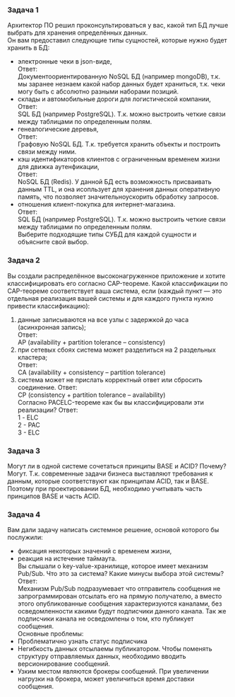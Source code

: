### Задача 1
Архитектор ПО решил проконсультироваться у вас, какой тип БД лучше выбрать для хранения определённых данных.  
Он вам предоставил следующие типы сущностей, которые нужно будет хранить в БД:  
* электронные чеки в json-виде,  
Ответ:  
Документоориентированную NoSQL БД (например mongoDB), т.к. мы заранее незнаем какой набор данных будет храниться, т.к. чеки могу быть с абсолютно разными наборами позиций.   
* склады и автомобильные дороги для логистической компании,  
Ответ:  
SQL БД (например PostgreSQL). Т.к. можно выстроить четкие связи между таблицами по определенным полям.  
* генеалогические деревья,  
Ответ:  
Графовую NoSQL БД. Т.к. требуется хранить объекты и построить связи между ними.  
* кэш идентификаторов клиентов с ограниченным временем жизни для движка аутенфикации,  
Ответ:  
NoSQL БД (Redis). У данной БД есть возможность присваивать данным TTL, и она исопльзует для хранения данных оперативную память, что позволяет значительноускорить обработку запросов.  
* отношения клиент-покупка для интернет-магазина.  
Ответ:  
SQL БД (например PostgreSQL). Т.к. можно выстроить четкие связи между таблицами по определенным полям.  
Выберите подходящие типы СУБД для каждой сущности и объясните свой выбор.  
  
### Задача 2
Вы создали распределённое высоконагруженное приложение и хотите классифицировать его согласно CAP-теореме. Какой классификации по CAP-теореме соответствует ваша система, если (каждый пункт — это отдельная реализация вашей системы и для каждого пункта нужно привести классификацию):  
1. данные записываются на все узлы с задержкой до часа (асинхронная запись);  
Ответ:  
AP (availability + partition tolerance – consistency)  
2. при сетевых сбоях система может разделиться на 2 раздельных кластера;  
Ответ:  
CA (availability + consistency – partition tolerance)  
3. система может не прислать корректный ответ или сбросить соединение.
Ответ:  
CP (consistency + partition tolerance – availability)  
Согласно PACELC-теореме как бы вы классифицировали эти реализации?
Ответ:  
1 - ELC  
2 - PAC  
3 - ELC
   
### Задача 3
Могут ли в одной системе сочетаться принципы BASE и ACID? Почему?  
Могут. Т.к. современные задачи бизнеса выставляют требования к данным, которые соответствуют как принципам ACID, так и BASE. Поэтому при проектировании БД, необходимо учитывать часть принципов BASE и часть ACID.  
  
### Задача 4
Вам дали задачу написать системное решение, основой которого бы послужили:  
* фиксация некоторых значений с временем жизни,
* реакция на истечение таймаута.  
Вы слышали о key-value-хранилище, которое имеет механизм Pub/Sub. Что это за система? Какие минусы выбора этой системы?
Ответ:  
Механизм Pub/Sub подразумевает что отправитель сообщения не запрограммирован отсылать его на прямую получателю, а вместо этого опубликованные сообщения характеризуются каналами, без осведомленности какими будут подписчики данного канала. Так же подписчики канала не осведомлены о том, кто публикует сообщения.  
Основные проблемы:  
* Проблематично узнать статус подписчика
* Негибкость данных отсылаемы публикатором. Чтобы поменять структуру отправляемых данных, необходимо вводить версионирование сообщений. 
* Узким местом являются брокеры сообщений. При увеличении нагрузки на брокера, может увеличиться время доставки сообщения.
